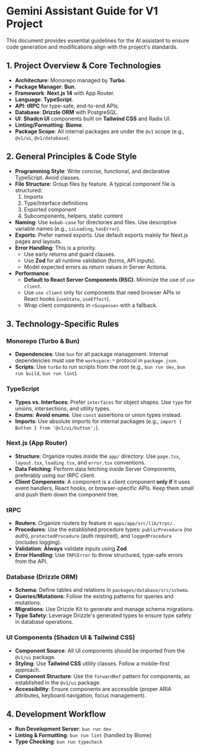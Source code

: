 # Gemini Assistant Guide for V1 Project

This document provides essential guidelines for the AI assistant to ensure code generation and modifications align with the project's standards.

## 1. Project Overview & Core Technologies

- **Architecture**: Monorepo managed by **Turbo**.
- **Package Manager**: **Bun**.
- **Framework**: **Next.js 14** with App Router.
- **Language**: **TypeScript**.
- **API**: **tRPC** for type-safe, end-to-end APIs.
- **Database**: **Drizzle ORM** with PostgreSQL.
- **UI**: **Shadcn UI** components built on **Tailwind CSS** and Radix UI.
- **Linting/Formatting**: **Biome**.
- **Package Scope**: All internal packages are under the `@v1` scope (e.g., `@v1/ui`, `@v1/database`).

## 2. General Principles & Code Style

- **Programming Style**: Write concise, functional, and declarative TypeScript. Avoid classes.
- **File Structure**: Group files by feature. A typical component file is structured:
  1. Imports
  2. Type/Interface definitions
  3. Exported component
  4. Subcomponents, helpers, static content
- **Naming**: Use `kebab-case` for directories and files. Use descriptive variable names (e.g., `isLoading`, `hasError`).
- **Exports**: Prefer named exports. Use default exports mainly for Next.js pages and layouts.
- **Error Handling**: This is a priority.
  - Use early returns and guard clauses.
  - Use **Zod** for all runtime validation (forms, API inputs).
  - Model expected errors as return values in Server Actions.
- **Performance**:
  - **Default to React Server Components (RSC)**. Minimize the use of `use client`.
  - Use `use client` only for components that need browser APIs or React hooks (`useState`, `useEffect`).
  - Wrap client components in `<Suspense>` with a fallback.

## 3. Technology-Specific Rules

### Monorepo (Turbo & Bun)

- **Dependencies**: Use `bun` for all package management. Internal dependencies must use the `workspace:*` protocol in `package.json`.
- **Scripts**: Use `turbo` to run scripts from the root (e.g., `bun run dev`, `bun run build`, `bun run lint`).

### TypeScript

- **Types vs. Interfaces**: Prefer `interfaces` for object shapes. Use `type` for unions, intersections, and utility types.
- **Enums**: **Avoid enums**. Use `const` assertions or union types instead.
- **Imports**: Use absolute imports for internal packages (e.g., `import { Button } from '@v1/ui/button';`).

### Next.js (App Router)

- **Structure**: Organize routes inside the `app/` directory. Use `page.tsx`, `layout.tsx`, `loading.tsx`, and `error.tsx` conventions.
- **Data Fetching**: Perform data fetching inside Server Components, preferably using our tRPC client.
- **Client Components**: A component is a client component **only if** it uses event handlers, React hooks, or browser-specific APIs. Keep them small and push them down the component tree.

### tRPC

- **Routers**: Organize routers by feature in `apps/app/src/lib/trpc/`.
- **Procedures**: Use the established procedure types: `publicProcedure` (no auth), `protectedProcedure` (auth required), and `loggedProcedure` (includes logging).
- **Validation**: **Always** validate inputs using **Zod**.
- **Error Handling**: Use `TRPCError` to throw structured, type-safe errors from the API.

### Database (Drizzle ORM)

- **Schema**: Define tables and relations in `packages/database/src/schema`.
- **Queries/Mutations**: Follow the existing patterns for queries and mutations.
- **Migrations**: Use Drizzle Kit to generate and manage schema migrations.
- **Type Safety**: Leverage Drizzle's generated types to ensure type safety in database operations.

### UI Components (Shadcn UI & Tailwind CSS)

- **Component Source**: All UI components should be imported from the `@v1/ui` package.
- **Styling**: Use **Tailwind CSS** utility classes. Follow a mobile-first approach.
- **Component Structure**: Use the `forwardRef` pattern for components, as established in the `@v1/ui` package.
- **Accessibility**: Ensure components are accessible (proper ARIA attributes, keyboard navigation, focus management).

## 4. Development Workflow

- **Run Development Server**: `bun run dev`
- **Linting & Formatting**: `bun run lint` (handled by Biome)
- **Type Checking**: `bun run typecheck`
